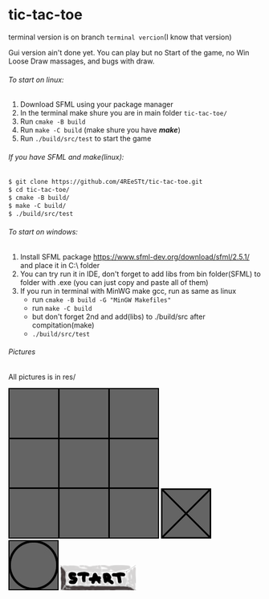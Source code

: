 # tic-tac-toe

terminal version is on branch `terminal vercion`(I know that version)

Gui version ain't done yet. You can play but no Start of the game, no Win Loose Draw massages, and bugs with draw.

###### To start on linux:
1. Download SFML using your package manager
2. In the terminal make shure you are in main folder `tic-tac-toe/`
3. Run `cmake -B build`
4. Run `make -C build` (make shure you have ***make***)
5. Run `./build/src/test` to start the game

###### If you have SFML and make(linux):

    $ git clone https://github.com/4REeSTt/tic-tac-toe.git
    $ cd tic-tac-toe/
    $ cmake -B build/
    $ make -C build/
    $ ./build/src/test
  
###### To start on windows:
1. Install SFML package https://www.sfml-dev.org/download/sfml/2.5.1/ and place it in C:\ folder
2. You can try run it in IDE, don't forget to add libs from bin folder(SFML) to folder with .exe (you can just copy and paste all of them)
3. If you run in terminal with MinWG make gcc, run as same as linux
   - run `cmake -B build -G "MinGW Makefiles"`
   - run `make -C build`
   - but don't forget 2nd and add(libs) to ./build/src after compitation(make)
   - `./build/src/test`



###### Pictures

All pictures is in res/  

![field](/res/field.png) ![](/res/cross.png) ![](/res/zerro.png) ![](res/start.png)

